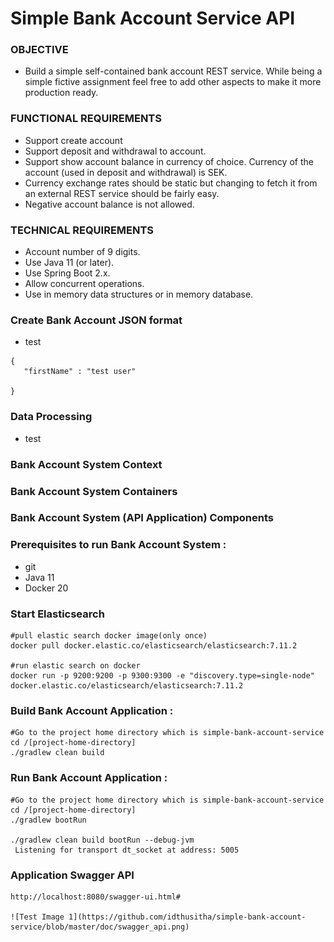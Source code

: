 # Simple Bank Account Service API

### OBJECTIVE

   * Build a simple self-contained bank account REST service. While being a simple fictive assignment feel
free to add other aspects to make it more production ready.

### FUNCTIONAL REQUIREMENTS

   * Support create account   	   	
   * Support deposit and withdrawal to account.
   * Support show account balance in currency of choice. Currency of the account (used in deposit
		and withdrawal) is SEK.
   * Currency exchange rates should be static but changing to fetch it from an external REST
	service should be fairly easy.
   * Negative account balance is not allowed.

### TECHNICAL REQUIREMENTS

   * Account number of 9 digits.
   * Use Java 11 (or later).
   * Use Spring Boot 2.x.
   * Allow concurrent operations.
   * Use in memory data structures or in memory database.

### Create Bank Account JSON format 

   * test
	
    {
       "firstName" : "test user"
      
    }
    
### Data Processing

   * test
  
### Bank Account System Context



### Bank Account System Containers



### Bank Account System (API Application) Components



### Prerequisites to run Bank Account System :
   * git
   * Java 11
   * Docker 20
   
### Start Elasticsearch  
	#pull elastic search docker image(only once)
	docker pull docker.elastic.co/elasticsearch/elasticsearch:7.11.2
	
	#run elastic search on docker
	docker run -p 9200:9200 -p 9300:9300 -e "discovery.type=single-node" docker.elastic.co/elasticsearch/elasticsearch:7.11.2
	
### Build Bank Account Application :

	#Go to the project home directory which is simple-bank-account-service
	cd /[project-home-directory]
	./gradlew clean build


### Run Bank Account Application :

	#Go to the project home directory which is simple-bank-account-service
	cd /[project-home-directory]
	./gradlew bootRun
	
	./gradlew clean build bootRun --debug-jvm
	 Listening for transport dt_socket at address: 5005

### Application Swagger API
	
	http://localhost:8080/swagger-ui.html#
	
	![Test Image 1](https://github.com/idthusitha/simple-bank-account-service/blob/master/doc/swagger_api.png)